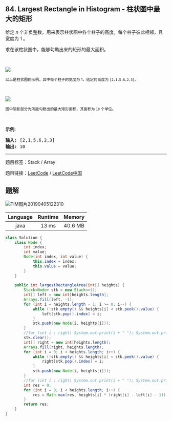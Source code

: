## 84. Largest Rectangle in Histogram - 柱状图中最大的矩形

<!--If you want to use the English description, use `question.content` instead-->

<p>给定 <em>n</em> 个非负整数，用来表示柱状图中各个柱子的高度。每个柱子彼此相邻，且宽度为 1 。</p>

<p>求在该柱状图中，能够勾勒出来的矩形的最大面积。</p>

<p>&nbsp;</p>

<p><img src="https://assets.leetcode-cn.com/aliyun-lc-upload/uploads/2018/10/12/histogram.png"></p>

<p><small>以上是柱状图的示例，其中每个柱子的宽度为 1，给定的高度为&nbsp;<code>[2,1,5,6,2,3]</code>。</small></p>

<p>&nbsp;</p>

<p><img src="https://assets.leetcode-cn.com/aliyun-lc-upload/uploads/2018/10/12/histogram_area.png"></p>

<p><small>图中阴影部分为所能勾勒出的最大矩形面积，其面积为&nbsp;<code>10</code>&nbsp;个单位。</small></p>

<p>&nbsp;</p>

<p><strong>示例:</strong></p>

<pre><strong>输入:</strong> [2,1,5,6,2,3]
<strong>输出:</strong> 10</pre>



-----

题目标签：Stack / Array

题目链接：[LeetCode](https://leetcode.com/problems/largest-rectangle-in-histogram/description/)  /  [LeetCode中国](https://leetcode-cn.com/problems/largest-rectangle-in-histogram/description/)

## 题解

![TIM图片20190405122310](https://user-images.githubusercontent.com/9983385/55603521-a61e5b00-579d-11e9-95af-292f79db5eed.jpg)

| Language | Runtime | Memory |
|:---:|:---:|:---:|
| java  | 13  ms | 40.6 MB |

```java
class Solution {
    class Node {
        int index;
        int value;
        Node(int index, int value) {
            this.index = index;
            this.value = value;
        }
    }
    
    public int largestRectangleArea(int[] heights) {
        Stack<Node> stk = new Stack<>();
        int[] left = new int[heights.length];
        Arrays.fill(left, -1);
        for (int i = heights.length - 1; i >= 0; i--) {
            while (!stk.empty() && heights[i] < stk.peek().value) {
                left[stk.pop().index] = i;
            }
            stk.push(new Node(i, heights[i]));
        }
        //for (int i : right) System.out.print(i + " "); System.out.println();
        stk.clear();
        int[] right = new int[heights.length];
        Arrays.fill(right, heights.length);
        for (int i = 0; i < heights.length; i++) {
            while (!stk.empty() && heights[i] < stk.peek().value) {
                right[stk.pop().index] = i;
            }
            stk.push(new Node(i, heights[i]));
        }
        //for (int i : right) System.out.print(i + " "); System.out.println();
        int res = 0;
        for (int i = 0; i < heights.length; i++) {
            res = Math.max(res, heights[i] * (right[i] - left[i] - 1));
        }
        return res;
    }
}
```
